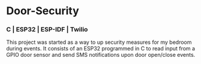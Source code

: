 # Door-Security

### C | ESP32 | ESP-IDF | Twilio 

This project was started as a way to up security measures for my bedroom during events. 
It consists of an ESP32 programmed in C to read input from a GPIO door sensor and send 
SMS notifications upon door open/close events.
